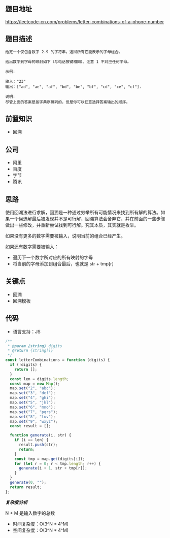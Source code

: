 ## 题目地址

https://leetcode-cn.com/problems/letter-combinations-of-a-phone-number

## 题目描述

```
给定一个仅包含数字 2-9 的字符串，返回所有它能表示的字母组合。

给出数字到字母的映射如下（与电话按键相同）。注意 1 不对应任何字母。

示例:

输入："23"
输出：["ad", "ae", "af", "bd", "be", "bf", "cd", "ce", "cf"].

说明:
尽管上面的答案是按字典序排列的，但是你可以任意选择答案输出的顺序。

```

## 前置知识

- 回溯

## 公司

- 阿里
- 百度
- 字节
- 腾讯

## 思路

使用回溯法进行求解，回溯是一种通过穷举所有可能情况来找到所有解的算法。如果一个候选解最后被发现并不是可行解，回溯算法会舍弃它，并在前面的一些步骤做出一些修改，并重新尝试找到可行解。究其本质，其实就是枚举。

如果没有更多的数字需要被输入，说明当前的组合已经产生。

如果还有数字需要被输入：

- 遍历下一个数字所对应的所有映射的字母
- 将当前的字母添加到组合最后，也就是 str + tmp[r]

## 关键点

- 回溯
- 回溯模板

## 代码

- 语言支持：JS

```js
/**
 * @param {string} digits
 * @return {string[]}
 */
const letterCombinations = function (digits) {
  if (!digits) {
    return [];
  }
  const len = digits.length;
  const map = new Map();
  map.set("2", "abc");
  map.set("3", "def");
  map.set("4", "ghi");
  map.set("5", "jkl");
  map.set("6", "mno");
  map.set("7", "pqrs");
  map.set("8", "tuv");
  map.set("9", "wxyz");
  const result = [];

  function generate(i, str) {
    if (i == len) {
      result.push(str);
      return;
    }
    const tmp = map.get(digits[i]);
    for (let r = 0; r < tmp.length; r++) {
      generate(i + 1, str + tmp[r]);
    }
  }
  generate(0, "");
  return result;
};
```

**_复杂度分析_**

N + M 是输入数字的总数

- 时间复杂度：O(3^N \* 4^M)
- 空间复杂度：O(3^N \* 4^M)
